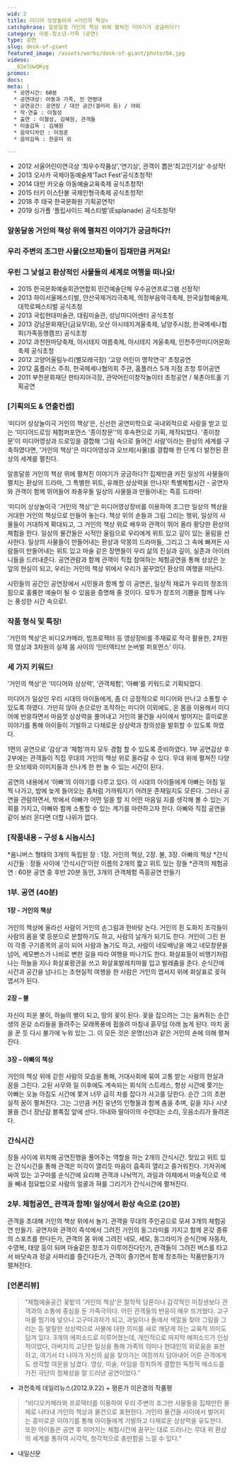 ```yaml
---
wid: 2
title: 미디어 상상놀이극 <거인의 책상>
catchphrase: 알쏭달쏭 거인의 책상 위에 펼쳐진 이야기가 궁금하다?!
category: 아동-청소년-가족 (공연)
type: 공연
slug: desk-of-giant
featured_image: /assets/works/desk-of-giant/photo/04.jpg
videos:
  _02elUwQKyg
promos:
docs:
meta: |
  * 공연시간: 60분
  * 공연대상: 아동과 가족, 전 연령대
  * 공연공간: 공연장 / 대안 공간(갤러리 등) / 야외
  * 작·연출 : 이철성
  * 출연 : 이철성, 김혜원, 관객들
  * 미술감독 : 김혜원
  * 음악디자인 : 이정훈
  * 음악감독 : 한윤미 외

---
```


* 2012 서울어린이연극상 ‘최우수작품상’,‘연기상’, 관객이 뽑은‘최고인기상’ 수상작!
* 2013 오사카 국제아동예술제‘Tact Fest’공식초청작!
* 2014 대만 카오슝 아동예술교육축제 공식초청작!
* 2015 터키 이스탄불 국제인형극축제 공식초청작!
* 2018 주 태국 한국문화원 기획공연작!
* 2019 싱가폴 ‘플립사이드 페스티벌’(Esplanade) 공식초청작!



### 알쏭달쏭 거인의 책상 위에 펼쳐진 이야기가 궁금하다?!

### 우리 주변의 조그만 사물(오브제)들이 집채만큼 커져요!

### 우린 그 낯설고 환상적인 사물들의 세계로 여행을 떠나요!


* 2015 한국문화예술회관연합회 민간예술단체 우수공연프로그램 선정작!
* 2013 하이서울페스티벌, 안산국제거리극축제, 의정부음악극축제, 한국실험예술제, 대학로페스티벌 공식초청
* 2013 국립현대미술관, 대림미술관, 성남미디어센터 공식초청
* 2013 강남문화재단(금요무대), 오산 아시테지겨울축제, 남양주시청, 한국메세나협회(가족동행캠프) 공식초청
* 2012 과천한마당축제, 아시테지 여름축제, 아시테지 겨울축제, 인천주안미디어문화축제 공식초청
* 2012 고양어울림누리(별모래극장) ‘고양 어린이 명작연극’ 초청공연
* 2012 홈플러스 주최, 한국메세나협의회 주관, 홈플러스 5개 지점 초청 투어공연
* 2011 부천문화재단 판타지아극장, 관악어린이창작놀이터 초청공연 / 북촌아트홀 기획공연


### [기획의도 & 연출컨셉]

‘미디어 상상놀이극 거인의 책상’은, 신선한 공연미학으로 국내외적으로 사랑을 받고 있는 ‘미디어드로잉 체험퍼포먼스 '종이창문'’의 후속편으로 기획, 제작되었다. '종이창문'이 미디어영상과 드로잉을 결합해 ‘그림 속으로 들어간 사람’이라는 환상의 세계를 구축하였다면, '거인의 책상'은 미디어영상과 오브제(사물)를 결합해 한 단계 더 발전된 환상의 세계를 펼친다.

알쏭달쏭 거인의 책상 위에 펼쳐진 이야기가 궁금하다?!
집채만큼 커진 일상의 사물들이 펼치는 환상의 드라마, 그 특별한 위트, 유쾌한 상상력을 만나자!
특별체험시간 - 공연자와 관객이 함께 뛰어들어 좌충우돌 일상의 사물들과 만들어내는 즉흥 드라마!

‘미디어 상상놀이극 '거인의 책상'’은 미디어영상장비를 이용하여 조그만 일상의 책상을 거대한 거인의 책상으로 만들어 놓는다. 책상 위의 손들과 그림 그리는 행위, 일상의 사물들이 거대하게 확대되고, 그 거인의 책상 위로 배우와 관객이 뛰어 올라 황당한 환상의 체험을 한다. 일상의 물건들은 시적인 울림으로 우리에게 위트 있고 깊이 있는 울림을 선사한다. 일상의 사물들이 만들어내는 환상과 악몽의 드라마들, 그리고 그 속에 빠져든 사람들이 만들어내는 위트 있고 마술 같은 장면들이 우리 삶의 진실과 깊이, 실존과 아이러니들을 드러내준다. 공연관람과 함께 관객이 직접 참여하는 체험공연을 통해 상상은 눈앞의 현실이 되고, 우리는 거인의 책상 위에서 우리가 꿈꾸었던 환상의 여행을 떠난다.  

시민들의 공간인 공연장에서 시민들과 함께 할 이 공연은, 일상적 재료가 우리의 창조의 힘으로 훌륭한 예술이 될 수 있음을 증명해 줄 것이다. 모두가 창조의 기쁨을 함께 나누는 풍성한 시간 속으로!.

### 작품 형식 및 특징!

'거인의 책상'은 비디오카메라, 빔프로젝터 등 영상장비를 주재료로 적극 활용한, 2차원의 영상과 3차원의 실제 몸 사이의 ‘인터액티브 논버벌 퍼포먼스’ 이다.

### 세 가지 키워드!

'거인의 책상'은 ‘미디어와 상상력’, ‘관객체험’, ‘아빠’를 키워드로 기획되었다.

미디어가 일상인 우리 시대의 아이들에게, 좀 더 긍정적으로 미디어와 만나고 소통할 수 있도록 하였다. 가만히 앉아 손으로만 조작하는 미디어 이외에도, 온 몸을 이용해서 미디어에 반응하면서 마음껏 상상력을 풀어내고 거인의 물건들 사이에서 벌어지는 흥미로운 이야기를 통해 아이들이 기발하고 다채로운 상상력과 창의성을 발휘할 수 있도록 하였다.

1편의 공연으로 ‘감상’과 ‘체험’까지 모두 경험 할 수 있도록 준비하였다. 1부 공연감상 후 2부에는 관객들이 직접 무대의 거인의 책상 위로 올라갈 수 있다. 무대 위에 펼쳐진 다양한 오브제와 이미지들과 신나게 한 판 놀 수 있는 시간이 된다.

공연의 내용에서 ‘아빠’의 이야기를 다루고 있다. 이 시대의 아이들에게 아빠는 아침 일찍 나가고, 밤에 늦게 들어오는 좀처럼 가까워지기 어려운 존재일지도 모른다. 그러나 공연을 관람하면서, 밖에서 아빠가 어떤 일을 할 지 어떤 마음일 지를 생각해 볼 수 있는 기회를 가지고, 아빠와 함께 소통할 수 있는 계기를 마련하고자 한다. 아빠와 직접 공연을 같이 보러 온다면 더할 나위가 없다.



### [작품내용 – 구성 & 시놉시스]

*옴니버스 형태의 3개의 독립된 장 : 1장. 거인의 책상, 2장. 불, 3장. 아빠의 책상
*간식시간들 : 장들 사이에 ‘간식시간’이란 이름의 2개의 짧고 위트 있는 장들
*관객의 체험공연 : 60분 공연 중 후반 20분 동안, 3개의 관객체험 즉흥공연 만들기


### 1부. 공연 (40분)

#### 1장 - 거인의 책상

거인의 책상에 올라선 사람이 거인의 손그림과 한바탕 논다. 거인의 흰 도화지 조각들이 사람의 몸을 몇 등분으로 분할하기도 하고, 사람의 날개가 되기도 한다. 거인이 그린 원이 각종 구기종목의 공이 되어 사람과 놀기도 하고, 사람이 네모배낭을 메고 네모창문을 넘어, 세모빤스가 나비로 변한 길을 따라 여행을 떠나기도 한다. 화살표들이 비행기처럼 나는 하늘을 지나 화살표왕관을 쓰고 화살표발레치마를 입고 발레춤을 춘다. 순식간에 시간과 공간을 넘나드는 초현실적 여행을 한 사람은 거인의 엽서지 위에 화살표로 꽂혀 엽서가 된다.

#### 2장 – 불

자신이 피운 불이, 하늘의 별이 되고, 땅의 꽃이 된다. 꽃을 잡으려는 그는 움켜쥐는 순간 생의 온갖 소리들을 들려주는 모래폭풍에 휩쓸려 마침내 흙무덤 아래 눕게 된다. 마치 꿈을 꾼 듯 다시 불가에 누워 있는 그. 이 모든 것은 운명(신)과 같은 거인의 손에 의해 펼쳐진다.

#### 3장 – 아빠의 책상

거인의 책상 위에 갇힌 사람의 모습을 통해, 거대사회에 묶여 고통 받는 사람의 현실과 꿈을 그린다. 고된 사무와 일 이후에도 계속되는 회식의 스트레스, 항상 시간에 쫓기는 아빠는 오늘 아침도 시간에 쫓겨 너무 급히 차를 잡다가 사고를 당한다. 순간 그의 초현실적 꿈이 펼쳐진다. 그는 그만큼 커진 유년의 인형들과 함께 춤을 추며, 길을 지나 시냇물을 건너 장난감 블록집 앞에 선다. 아내와 딸아이의 수런대는 소리, 웃음소리가 들려온다.

  
### 간식시간

장들 사이에 위치해 공연진행을 풀어주는 역할을 하는 2개의 간식시간. 맛있고 위트 있는 간식시간을 통해 관객은 미각이 열리듯 마음이 흡족히 열리고 즐거워진다. 기저귀에 싸여 있는 고구마를 순식간에 요리해 관객과 나눠먹기, 과일과 야채에서 마술적으로 색을 빼내 점묘법으로 사람의 얼굴과 혀를 그리기가 간식시간에 펼쳐진다.


### 2부. 체험공연_ 관객과 함께! 일상에서 환상 속으로 (20분)

관객을 초대해 거인의 책상 위에서 놀기. 관객을 무대의 주인공으로 모셔 3개의 체험공연 만들기. 공연자와 관객이 즉석에서 그려진 거인의 동그라미를 가지고 함께 온갖 종류의 스포츠를 한다든가, 관객의 몸 위에 그려진 네모, 세모, 동그라미가 순식간에 자동차, 수영복, 태양 등이 되며 마술같은 창조가 이루어진다던가, 관객들이 그려진 버스를 타고서 바닷속과 정글 사파리를 즐긴다든가, 관객이 즐기면서 함께 창조하는 작품만들기가 펼쳐진다.



### [언론리뷰]

> “체험예술공간 꽃밭의 '거인의 책상'은 철학적 담론이나 감각적인 미장센보다 관객과의 소통에 중심을 둔 가족극이다. 어린 관객들의 반응이 매우 뜨거웠다. 고구마를 찜기에 넣으니 고구마과자가 되고, 과일이나 돌에서 색깔을 찾아 그림을 그리는 등 발랄한 상상력으로 사물에 대한 의미를 새로 깨닫게 하는 교육적 의미도 담겨 있다. 3개의 에피소드로 이루어졌는데, 개인적으로 마지막 에피소드가 인상적이었다, 아버지의 고단한 일상을 통해 가족의 의미나 현대인의 외로움을 표현하고, 여기서 더 나아가 자신의 삶을 찾아가는 여정까지 담아내어 어른 관객에게도 생각할 여운을 남겼다. 영상, 미술, 마임을 정치하게 결합한 독창적 메소드를 가진 극단의 정체성을 잘 드러낸 공연이었다.”
- 과천축제 데일리뉴스(2012.9.22) + 평론가 이은경의 작품평

> “비디오카메라와 프로텍터를 이용하여 우리 주변의 조그만 사물들을 집채만한 물체로 나타내 거인의 책상과 물건으로 표현한다. 거인의 물건들 사이에서 벌어지는 흥미로운 이야기를 통해 아이들에게 기발하고 다채로운 상상력을 유도한다. 또한 아이들은 공연 후 이어지는 체험시간에 꿈꾸는 대로 드러나는 무대 위 환상의 세계를 통하여 시각적, 청각적으로 충만함을 느낄 수 있다.”
- 내일신문

